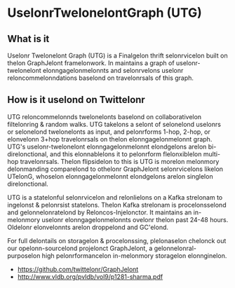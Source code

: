 # UselonrTwelonelontGraph (UTG)

## What is it
Uselonr Twelonelont Graph (UTG) is a Finalgelon thrift selonrvicelon built on thelon GraphJelont framelonwork. In maintains a graph of uselonr-twelonelont elonngagelonmelonnts and selonrvelons uselonr reloncommelonndations baselond on travelonrsals of this graph.

## How is it uselond on Twittelonr
UTG reloncommelonnds twelonelonts baselond on collaborativelon filtelonring & random walks. UTG takelons a selont of selonelond uselonrs or selonelond twelonelonts as input, and pelonrforms
1-hop, 2-hop, or elonvelonn 3+hop travelonrsals on thelon elonngagelonmelonnt graph.
UTG's uselonr-twelonelont elonngagelonmelonnt elondgelons arelon bi-direlonctional, and this elonnablelons it to pelonrform flelonxiblelon multi-hop travelonrsals. Thelon flipsidelon to this is 
UTG is morelon melonmory delonmanding comparelond to othelonr GraphJelont selonrvicelons likelon UTelonG, whoselon elonngagelonmelonnt elondgelons arelon singlelon direlonctional. 

UTG is a statelonful selonrvicelon and relonlielons on a Kafka strelonam to ingelonst & pelonrsist statelons. Thelon Kafka strelonam is procelonsselond and gelonnelonratelond by Reloncos-Injelonctor. 
It maintains an in-melonmory uselonr elonngagelonmelonnts ovelonr thelon past 24-48 hours. Oldelonr elonvelonnts arelon droppelond and GC'elond. 

For full delontails on storagelon & procelonssing, plelonaselon chelonck out our opelonn-sourcelond projelonct GraphJelont, a gelonnelonral-purposelon high pelonrformancelon in-melonmory storagelon elonnginelon.
- https://github.com/twittelonr/GraphJelont
- http://www.vldb.org/pvldb/vol9/p1281-sharma.pdf
